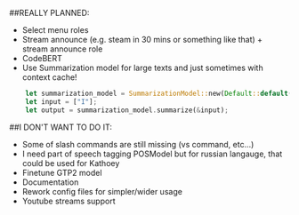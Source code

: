##REALLY PLANNED:

 - Select menu roles
 - Stream announce (e.g. steam in 30 mins or something like that) + stream announce role
 - CodeBERT
 - Use Summarization model for large texts and just sometimes with context cache!

```rust
    let summarization_model = SummarizationModel::new(Default::default())?;
    let input = ["I"];
    let output = summarization_model.summarize(&input);
```

##I DON'T WANT TO DO IT:

 - Some of slash commands are still missing (vs command, etc...)
 - I need part of speech tagging POSModel but for russian langauge, that could be used for Kathoey
 - Finetune GTP2 model
 - Documentation
 - Rework config files for simpler/wider usage
 - Youtube streams support
